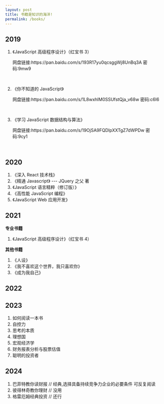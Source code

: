 ```yaml
---
layout: post
title: 书籍是知识的海洋!
permalink: /books/
---
```


## 2019

1. 《JavaScript 高级程序设计》（红宝书 3）

<ol class="breadcrumb">网盘链接:https://pan.baidu.com/s/193R17yu0qcsggWj8UnBq3A  密码:9mw9</ol>

<br/>

2. 《你不知道的 JavaScript》

<ol class="breadcrumb">网盘链接:https://pan.baidu.com/s/1L8wxhlM0SSUfstQja_v68w    密码:c6l6</ol>

<br/>

3. 《学习 JavaScript 数据结构与算法》

<ol class="breadcrumb">网盘链接:https://pan.baidu.com/s/19OjSA9FQDIpXXTgZ7dWPDw    密码:9cy1</ol>

<br/>

## 2020

1. 《深入 React 技术栈》
2. 《精通 Javascript》 --- JQuery 之父 著
3. 《JavaScript 语言精粹（修订版）》
4. 《高性能 JavaScript 编程》
5. 《JavaScript Web 应用开发》

## 2021

**专业书籍**

1. 《JavaScript 高级程序设计》（红宝书 4）

**其他书籍**

1. 《人设》
2. 《我不喜欢这个世界，我只喜欢你》
3. 《成为我自己》

## 2022

<!-- 1. 短线炒股宝典
2. 黄金坑战法
3. 股市稳定盈利
4. 主升浪之热点
5. 量价时空
6. 涨停先锋
7. 黄金交易高效战法
8. 图解盘口
9. 选股赚钱实战
10. 投资核心资产
11. 上市公司诊断
12. 狙击涨停板 //没用
13. 看盘细节 //没用
14. 跟庄绝技 //没用
15. 终级价值投资
16. 投资中最简单的事 // 可反复阅读
17. 企业财务分析 -->

## 2023

1. 如何阅读一本书
2. 自控力
3. 思考的本质
4. 理想国
5. 宏观经济学
6. 财务报表分析与股票估值
7. 聪明的投资者

## 2024

1. 巴菲特教你读财报 // 经典,选择具备持续竞争力企业的必要条件 可反复阅读
2. 彼得林奇教你理财 // 没用
3. 格雷厄姆经典投资 // 还行
